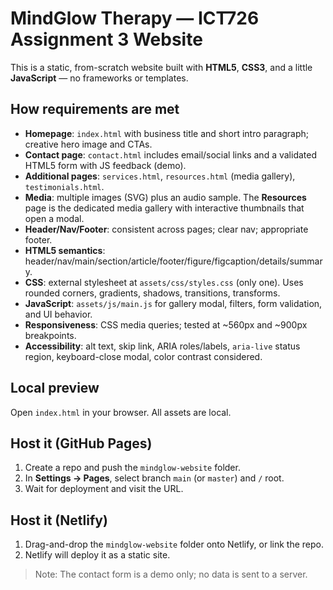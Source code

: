 # MindGlow Therapy — ICT726 Assignment 3 Website

This is a static, from-scratch website built with **HTML5**, **CSS3**, and a little **JavaScript** — no frameworks or templates.

## How requirements are met

- **Homepage**: `index.html` with business title and short intro paragraph; creative hero image and CTAs.  
- **Contact page**: `contact.html` includes email/social links and a validated HTML5 form with JS feedback (demo).  
- **Additional pages**: `services.html`, `resources.html` (media gallery), `testimonials.html`.  
- **Media**: multiple images (SVG) plus an audio sample. The **Resources** page is the dedicated media gallery with interactive thumbnails that open a modal.  
- **Header/Nav/Footer**: consistent across pages; clear nav; appropriate footer.  
- **HTML5 semantics**: header/nav/main/section/article/footer/figure/figcaption/details/summary.  
- **CSS**: external stylesheet at `assets/css/styles.css` (only one). Uses rounded corners, gradients, shadows, transitions, transforms.  
- **JavaScript**: `assets/js/main.js` for gallery modal, filters, form validation, and UI behavior.  
- **Responsiveness**: CSS media queries; tested at ~560px and ~900px breakpoints.  
- **Accessibility**: alt text, skip link, ARIA roles/labels, `aria-live` status region, keyboard-close modal, color contrast considered.

## Local preview

Open `index.html` in your browser. All assets are local.

## Host it (GitHub Pages)

1. Create a repo and push the `mindglow-website` folder.  
2. In **Settings → Pages**, select branch `main` (or `master`) and `/` root.  
3. Wait for deployment and visit the URL.

## Host it (Netlify)

1. Drag-and-drop the `mindglow-website` folder onto Netlify, or link the repo.  
2. Netlify will deploy it as a static site.

> Note: The contact form is a demo only; no data is sent to a server.